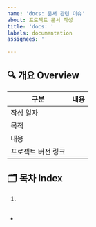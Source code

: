 ```yaml
---
name: 'docs: 문서 관련 이슈'
about: 프로젝트 문서 작성
title: 'docs: '
labels: documentation
assignees: ''

---
```


<!-- 변경 내용  -->
## 🔍 개요 Overview
| 구분 | 내용 |
| --- | --- |
| 작성 일자 |  |
| 목적 |  |
| 내용 |  |
| 프로젝트 버전 링크 |  |

<!-- 아라비안 숫자를 index로 하는 목차 -->
## 🗂️ 목차 Index
1.

<!-- 문서 내용 작성 -->
## 
-
